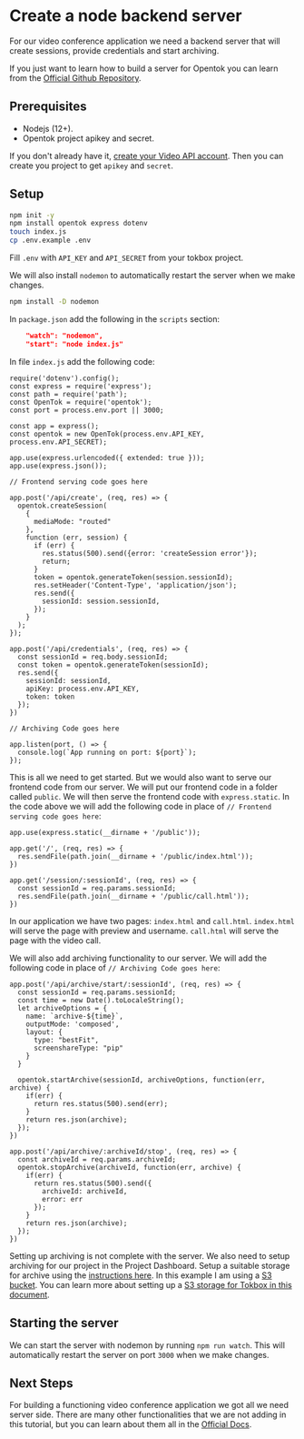 # Create a node backend server

For our video conference application we need a backend server that will create sessions, provide credentials and start archiving.

If you just want to learn how to build a server for Opentok you can learn from the [Official Github Repository](https://github.com/opentok/opentok-node/blob/main/sample/HelloWorld/README.md). 

## Prerequisites

* Nodejs (12+).
* Opentok project apikey and secret.

If you don't already have it, [create your Video API account](https://tokbox.com/account/user/signup). Then you can create you project to get `apikey` and `secret`.

## Setup

```bash
npm init -y
npm install opentok express dotenv
touch index.js
cp .env.example .env
```

Fill `.env` with `API_KEY` and `API_SECRET` from your tokbox project.

We will also install `nodemon` to automatically restart the server when we make changes.

```bash
npm install -D nodemon
```

In `package.json` add the following in the `scripts` section:

```json
    "watch": "nodemon",
    "start": "node index.js"
```

In file `index.js` add the following code:

```node
require('dotenv').config();
const express = require('express');
const path = require('path');
const OpenTok = require('opentok');
const port = process.env.port || 3000;

const app = express();
const opentok = new OpenTok(process.env.API_KEY, process.env.API_SECRET);

app.use(express.urlencoded({ extended: true }));
app.use(express.json());

// Frontend serving code goes here

app.post('/api/create', (req, res) => {
  opentok.createSession(
    {
      mediaMode: "routed"
    },
    function (err, session) {
      if (err) {
        res.status(500).send({error: 'createSession error'});
        return;
      }
      token = opentok.generateToken(session.sessionId);
      res.setHeader('Content-Type', 'application/json');
      res.send({
        sessionId: session.sessionId,
      });
    }
  );
});

app.post('/api/credentials', (req, res) => {
  const sessionId = req.body.sessionId;
  const token = opentok.generateToken(sessionId);
  res.send({
    sessionId: sessionId,
    apiKey: process.env.API_KEY,
    token: token
  });
})

// Archiving Code goes here

app.listen(port, () => {
  console.log(`App running on port: ${port}`);
});
```

This is all we need to get started. But we would also want to serve our frontend code from our server. We will put our frontend code in a folder called `public`. We will then serve the frontend code with `express.static`. In the code above we will add the following code in place of `// Frontend serving code goes here`:

```node
app.use(express.static(__dirname + '/public'));

app.get('/', (req, res) => {
  res.sendFile(path.join(__dirname + '/public/index.html'));
})

app.get('/session/:sessionId', (req, res) => {
  const sessionId = req.params.sessionId;
  res.sendFile(path.join(__dirname + '/public/call.html'));
})
```

In our application we have two pages: `index.html` and `call.html`. `index.html` will serve the page with preview and username. `call.html` will serve the page with the video call.

We will also add archiving functionality to our server. We will add the following code in place of `// Archiving Code goes here`:

```node
app.post('/api/archive/start/:sessionId', (req, res) => {
  const sessionId = req.params.sessionId;
  const time = new Date().toLocaleString();
  let archiveOptions = {
    name: `archive-${time}`,
    outputMode: 'composed',
    layout: {
      type: "bestFit",
      screenshareType: "pip"
    }
  }

  opentok.startArchive(sessionId, archiveOptions, function(err, archive) {
    if(err) {
      return res.status(500).send(err);
    }
    return res.json(archive);
  });
})

app.post('/api/archive/:archiveId/stop', (req, res) => {
  const archiveId = req.params.archiveId;
  opentok.stopArchive(archiveId, function(err, archive) {
    if(err) {
      return res.status(500).send({
        archiveId: archiveId,
        error: err
      });
    }
    return res.json(archive);
  });
})
```

Setting up archiving is not complete with the server. We also need to setup archiving for our project in the Project Dashboard. Setup a suitable storage for archive using the [instructions here](https://tokbox.com/developer/guides/archiving/#storage). In this example I am using a [S3 bucket](https://aws.amazon.com/s3). You can learn more about setting up a [S3 storage for Tokbox in this document](https://tokbox.com/developer/guides/archiving/using-s3.html). 

## Starting the server

We can start the server with nodemon by running `npm run watch`. This will automatically restart the server on port `3000` when we make changes.

## Next Steps

For building a functioning video conference application we got all we need server side. There are many other functionalities that we are not adding in this tutorial, but you can learn about them all in the [Official Docs](https://tokbox.com/developer/sdks/node/).

